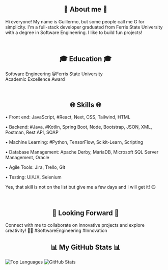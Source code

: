 <h2 align="center">👤 About me 👤</h2>

Hi everyone! My name is Guillermo, but some people call me G for simplicity. I'm a full-stack developer graduated from Ferris State University with a degree in Software Engineering. I like to build fun projects!  

</br>

<h2 align="center">🎓 Education 🎓</h2>

Software Engineering @Ferris State University </br>
Academic Excellence Award

</br>

<h2 align="center">🌐 Skills 🌐</h2>

• Front end: JavaScript, #React, Next, CSS, Tailwind, HTML

• Backend: #Java, #Kotlin, Spring Boot, Node, Bootstrap, JSON, XML, Postman, Rest API, SOAP

• Machine Learning: #Python, TensorFlow, Scikit-Learn, Scripting

• Database Management: Apache Derby, MariaDB, Microsoft SQL Server Management, Oracle

• Agile Tools: Jira, Trello, Git

• Testing: UI/UX, Selenium

Yes, that skill is not on the list but give me a few days and I will get it! 😉

</br>

<h2 align="center">🌟 Looking Forward 🌟</h2>

Connect with me to collaborate on innovative projects and explore creativity! 🤝✨ #SoftwareEngineering #Innovation

<h2 align="center">📊 My GitHub Stats 📊</h2>

![Top Languages](https://github-readme-stats.vercel.app/api/top-langs/?username=glizondo&layout=compact&theme=dark)
![GitHub Stats](https://github-readme-stats.vercel.app/api?username=glizondo&show_icons=true&theme=dark)





